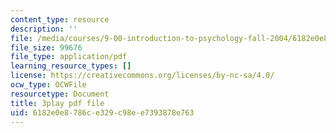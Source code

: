 ```yaml
---
content_type: resource
description: ''
file: /media/courses/9-00-introduction-to-psychology-fall-2004/6182e0e8786ce329c98ee7393878e763_10500.pdf
file_size: 99676
file_type: application/pdf
learning_resource_types: []
license: https://creativecommons.org/licenses/by-nc-sa/4.0/
ocw_type: OCWFile
resourcetype: Document
title: 3play pdf file
uid: 6182e0e8-786c-e329-c98e-e7393878e763
---
```

